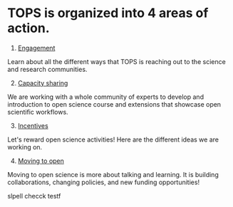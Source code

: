 # TOPS is organized into 4 areas of action.

1. [Engagement](https://github.com/nasa/Transform-to-Open-Science/tree/main/docs/Area1_Engagement)

Learn about all the different ways that TOPS is reaching out to the science and research communities. 

2. [Capacity sharing](https://github.com/nasa/Transform-to-Open-Science/tree/main/docs/Area2_Capacity_Sharing)

We are working with a whole community of experts to develop and introduction to open science course and extensions that showcase open scientific workflows. 

3. [Incentives](https://github.com/nasa/Transform-to-Open-Science/tree/main/docs/Area3_Incentives)

Let's reward open science activities! Here are the different ideas we are working on.

4. [Moving to open](https://github.com/nasa/Transform-to-Open-Science/tree/main/docs/Area4_Moving_To_Openness)

Moving to open science is more about talking and learning. It is building collaborations, changing policies, and new funding opportunities!

slpell checck testf

